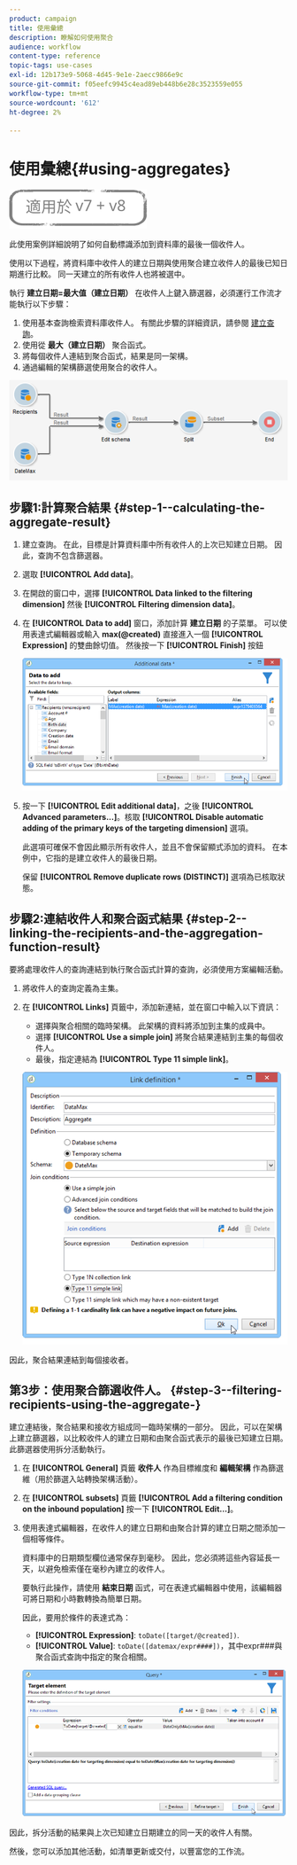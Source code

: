 ```yaml
---
product: campaign
title: 使用彙總
description: 瞭解如何使用聚合
audience: workflow
content-type: reference
topic-tags: use-cases
exl-id: 12b173e9-5068-4d45-9e1e-2aecc9866e9c
source-git-commit: f05eefc9945c4ead89eb448b6e28c3523559e055
workflow-type: tm+mt
source-wordcount: '612'
ht-degree: 2%

---
```


# 使用彙總{#using-aggregates}

![](../../assets/common.svg)

此使用案例詳細說明了如何自動標識添加到資料庫的最後一個收件人。

使用以下過程，將資料庫中收件人的建立日期與使用聚合建立收件人的最後已知日期進行比較。 同一天建立的所有收件人也將被選中。

執行 **建立日期=最大值（建立日期）** 在收件人上鍵入篩選器，必須運行工作流才能執行以下步驟：

1. 使用基本查詢檢索資料庫收件人。 有關此步驟的詳細資訊，請參閱 [建立查詢](query.md#creating-a-query)。
1. 使用從 **最大（建立日期）** 聚合函式。
1. 將每個收件人連結到聚合函式，結果是同一架構。
1. 通過編輯的架構篩選使用聚合的收件人。

![](assets/datamanagement_usecase_1.png)

## 步驟1:計算聚合結果 {#step-1--calculating-the-aggregate-result}

1. 建立查詢。 在此，目標是計算資料庫中所有收件人的上次已知建立日期。 因此，查詢不包含篩選器。
1. 選取 **[!UICONTROL Add data]**。
1. 在開啟的窗口中，選擇 **[!UICONTROL Data linked to the filtering dimension]** 然後 **[!UICONTROL Filtering dimension data]**。
1. 在 **[!UICONTROL Data to add]** 窗口，添加計算 **建立日期** 的子菜單。 可以使用表達式編輯器或輸入 **max(@created)** 直接進入一個 **[!UICONTROL Expression]** 的雙曲餘切值。 然後按一下 **[!UICONTROL Finish]** 按鈕

   ![](assets/datamanagement_usecase_2.png)

1. 按一下 **[!UICONTROL Edit additional data]**，之後 **[!UICONTROL Advanced parameters...]**。核取 **[!UICONTROL Disable automatic adding of the primary keys of the targeting dimension]** 選項。

   此選項可確保不會因此顯示所有收件人，並且不會保留顯式添加的資料。 在本例中，它指的是建立收件人的最後日期。

   保留 **[!UICONTROL Remove duplicate rows (DISTINCT)]** 選項為已核取狀態。

## 步驟2:連結收件人和聚合函式結果 {#step-2--linking-the-recipients-and-the-aggregation-function-result}

要將處理收件人的查詢連結到執行聚合函式計算的查詢，必須使用方案編輯活動。

1. 將收件人的查詢定義為主集。
1. 在 **[!UICONTROL Links]** 頁籤中，添加新連結，並在窗口中輸入以下資訊：

   * 選擇與聚合相關的臨時架構。 此架構的資料將添加到主集的成員中。
   * 選擇 **[!UICONTROL Use a simple join]** 將聚合結果連結到主集的每個收件人。
   * 最後，指定連結為 **[!UICONTROL Type 11 simple link]**。

   ![](assets/datamanagement_usecase_3.png)

因此，聚合結果連結到每個接收者。

## 第3步：使用聚合篩選收件人。 {#step-3--filtering-recipients-using-the-aggregate-}

建立連結後，聚合結果和接收方組成同一臨時架構的一部分。 因此，可以在架構上建立篩選器，以比較收件人的建立日期和由聚合函式表示的最後已知建立日期。 此篩選器使用拆分活動執行。

1. 在 **[!UICONTROL General]** 頁籤 **收件人** 作為目標維度和 **編輯架構** 作為篩選維（用於篩選入站轉換架構活動）。
1. 在 **[!UICONTROL subsets]** 頁籤 **[!UICONTROL Add a filtering condition on the inbound population]** 按一下 **[!UICONTROL Edit...]**。
1. 使用表達式編輯器，在收件人的建立日期和由聚合計算的建立日期之間添加一個相等條件。

   資料庫中的日期類型欄位通常保存到毫秒。 因此，您必須將這些內容延長一天，以避免檢索僅在毫秒內建立的收件人。

   要執行此操作，請使用 **結束日期** 函式，可在表達式編輯器中使用，該編輯器可將日期和小時數轉換為簡單日期。

   因此，要用於條件的表達式為：

   * **[!UICONTROL Expression]**: `toDate([target/@created])`.
   * **[!UICONTROL Value]**: `toDate([datemax/expr####])`，其中expr###與聚合函式查詢中指定的聚合相關。

   ![](assets/datamanagement_usecase_4.png)

因此，拆分活動的結果與上次已知建立日期建立的同一天的收件人有關。

然後，您可以添加其他活動，如清單更新或交付，以豐富您的工作流。
